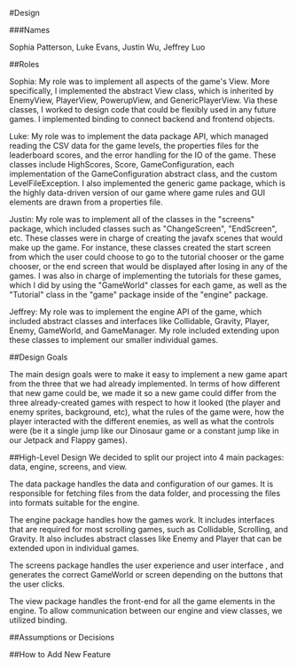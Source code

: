 #Design

###Names

Sophia Patterson, Luke Evans, Justin Wu, Jeffrey Luo

##Roles

Sophia: My role was to implement all aspects of the game's View. More specifically, I implemented the abstract View class, which is inherited by EnemyView, PlayerView, PowerupView, and GenericPlayerView. Via these classes, I worked to design code that could be flexibly used in any future games. I implemented binding to connect backend and frontend objects.

Luke: My role was to implement the data package API, which managed reading the CSV data for the game levels, the properties files for the leaderboard scores, and the error handling for the IO of the game. These classes include HighScores, Score, GameConfiguration, each implementation of the GameConfiguration abstract class, and the custom LevelFileException. I also implemented the generic game package, which is the highly data-driven version of our game where game rules and GUI elements are drawn from a properties file.

Justin: My role was to implement all of the classes in the "screens" package, which included classes such as "ChangeScreen", "EndScreen", etc. These classes were in charge of creating the javafx scenes that would make up the game. For instance, these classes created the start screen from which the user could choose to go to the tutorial chooser or the game chooser, or the end screen that would be displayed after losing in any of the games. I was also in charge of implementing the tutorials for these games, which I did by using the "GameWorld" classes for each game, as well as the "Tutorial" class in the "game" package inside of the "engine" package. 

Jeffrey: My role was to implement the engine API of the game, which included abstract classes and interfaces like Collidable,
Gravity, Player, Enemy, GameWorld, and GameManager. My role included extending upon these classes to implement our smaller
individual games. 

##Design Goals

The main design goals were to make it easy to implement a new game apart from the three that we had already implemented. In terms of how different that new game could be, we made it so a new game could differ from the three already-created games with respect to how it looked (the player and enemy sprites, background, etc), what the rules of the game were, how the player interacted with the different enemies, as well as what the controls were (be it a single jump like our Dinosaur game or a constant jump like in our Jetpack and Flappy games). 

##High-Level Design
We decided to split our project into 4 main packages: data, engine, screens, and view. 
  
The data package handles the data and configuration of our games. It is responsible for fetching files from the data folder, 
and processing the files into formats suitable for the engine. 
  
The engine package handles how the games work. It includes interfaces that are required for most
scrolling games, such as Collidable, Scrolling, and Gravity. It also includes abstract classes like Enemy and Player
that can be extended upon in individual games.  

The screens package handles the user experience and user interface , and generates the correct GameWorld or screen depending 
on the buttons that the user clicks.  

The view package handles the front-end for all the game elements in the engine. To allow communication between our engine and 
view classes, we utilized binding.

##Assumptions or Decisions


##How to Add New Feature
